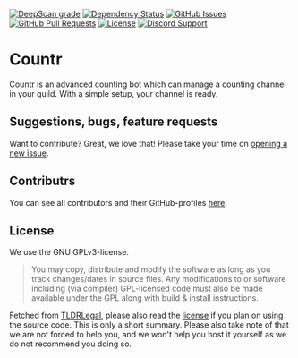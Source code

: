 [![DeepScan grade](https://deepscan.io/api/teams/5752/projects/7628/branches/80602/badge/grade.svg)](https://deepscan.io/dashboard#view=project&tid=5752&pid=7628&bid=80602)
[![Dependency Status](https://david-dm.org/gleeny/countr.svg)](https://david-dm.org/gleeny/countr)
[![GitHub Issues](https://img.shields.io/github/issues-raw/gleeny/countr.svg)](https://github.com/gleeny/countr/issues)
[![GitHub Pull Requests](https://img.shields.io/github/issues-pr-raw/gleeny/countr.svg)](https://github.com/gleeny/countr/pulls)
[![License](https://img.shields.io/github/license/gleeny/countr.svg)](https://github.com/gleeny/countr/blob/master/LICENSE)
[![Discord Support](https://img.shields.io/discord/449576301997588490.svg)](https://promise.solutions/support)

# Countr

Countr is an advanced counting bot which can manage a counting channel in your guild. With a simple setup, your channel is ready.

## Suggestions, bugs, feature requests

Want to contribute? Great, we love that! Please take your time on [opening a new issue](https://github.com/gleeny/countr/issues/new).

## Contributrs

You can see all contributors and their GitHub-profiles [here](https://github.com/gleeny/countr/graphs/contributors).

## License

We use the GNU GPLv3-license.

> You may copy, distribute and modify the software as long as you track changes/dates in source files. Any modifications to or software including (via compiler) GPL-licensed code must also be made available under the GPL along with build & install instructions.

Fetched from [TLDRLegal](https://tldrlegal.com/license/gnu-general-public-license-v3-(gpl-3)), please also read the [license](https://github.com/gleeny/countr/blob/master/LICENSE) if you plan on using the source code. This is only a short summary. Please also take note of that we are not forced to help you, and we won't help you host it yourself as we do not recommend you doing so.